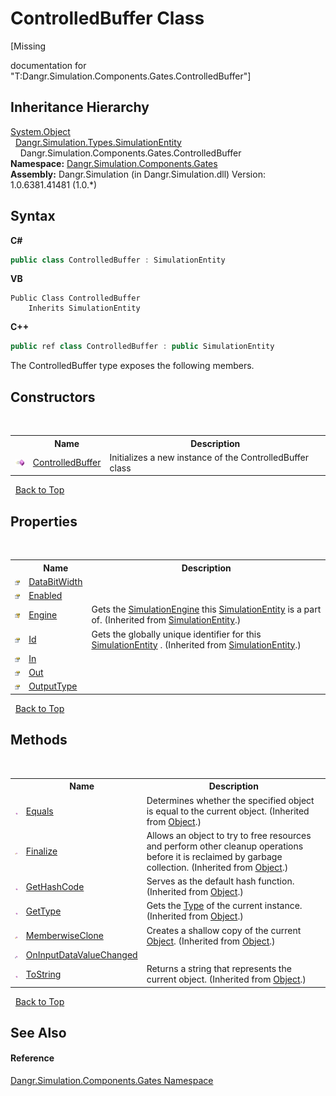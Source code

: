# ControlledBuffer Class
 

\[Missing <summary> documentation for "T:Dangr.Simulation.Components.Gates.ControlledBuffer"\]


## Inheritance Hierarchy
<a href="http://msdn2.microsoft.com/en-us/library/e5kfa45b" target="_blank">System.Object</a><br />&nbsp;&nbsp;<a href="T_Dangr_Simulation_Types_SimulationEntity">Dangr.Simulation.Types.SimulationEntity</a><br />&nbsp;&nbsp;&nbsp;&nbsp;Dangr.Simulation.Components.Gates.ControlledBuffer<br />
**Namespace:**&nbsp;<a href="N_Dangr_Simulation_Components_Gates">Dangr.Simulation.Components.Gates</a><br />**Assembly:**&nbsp;Dangr.Simulation (in Dangr.Simulation.dll) Version: 1.0.6381.41481 (1.0.*)

## Syntax

**C#**<br />
``` C#
public class ControlledBuffer : SimulationEntity
```

**VB**<br />
``` VB
Public Class ControlledBuffer
	Inherits SimulationEntity
```

**C++**<br />
``` C++
public ref class ControlledBuffer : public SimulationEntity
```

The ControlledBuffer type exposes the following members.


## Constructors
&nbsp;<table><tr><th></th><th>Name</th><th>Description</th></tr><tr><td>![Public method](media/pubmethod.gif "Public method")</td><td><a href="M_Dangr_Simulation_Components_Gates_ControlledBuffer__ctor">ControlledBuffer</a></td><td>
Initializes a new instance of the ControlledBuffer class</td></tr></table>&nbsp;
<a href="#controlledbuffer-class">Back to Top</a>

## Properties
&nbsp;<table><tr><th></th><th>Name</th><th>Description</th></tr><tr><td>![Public property](media/pubproperty.gif "Public property")</td><td><a href="P_Dangr_Simulation_Components_Gates_ControlledBuffer_DataBitWidth">DataBitWidth</a></td><td /></tr><tr><td>![Public property](media/pubproperty.gif "Public property")</td><td><a href="P_Dangr_Simulation_Components_Gates_ControlledBuffer_Enabled">Enabled</a></td><td /></tr><tr><td>![Protected property](media/protproperty.gif "Protected property")</td><td><a href="P_Dangr_Simulation_Types_SimulationEntity_Engine">Engine</a></td><td>
Gets the <a href="T_Dangr_Simulation_SimulationEngine">SimulationEngine</a> this <a href="T_Dangr_Simulation_Types_SimulationEntity">SimulationEntity</a> is a part of.
 (Inherited from <a href="T_Dangr_Simulation_Types_SimulationEntity">SimulationEntity</a>.)</td></tr><tr><td>![Public property](media/pubproperty.gif "Public property")</td><td><a href="P_Dangr_Simulation_Types_SimulationEntity_Id">Id</a></td><td>
Gets the globally unique identifier for this <a href="T_Dangr_Simulation_Types_SimulationEntity">SimulationEntity</a> .
 (Inherited from <a href="T_Dangr_Simulation_Types_SimulationEntity">SimulationEntity</a>.)</td></tr><tr><td>![Public property](media/pubproperty.gif "Public property")</td><td><a href="P_Dangr_Simulation_Components_Gates_ControlledBuffer_In">In</a></td><td /></tr><tr><td>![Public property](media/pubproperty.gif "Public property")</td><td><a href="P_Dangr_Simulation_Components_Gates_ControlledBuffer_Out">Out</a></td><td /></tr><tr><td>![Public property](media/pubproperty.gif "Public property")</td><td><a href="P_Dangr_Simulation_Components_Gates_ControlledBuffer_OutputType">OutputType</a></td><td /></tr></table>&nbsp;
<a href="#controlledbuffer-class">Back to Top</a>

## Methods
&nbsp;<table><tr><th></th><th>Name</th><th>Description</th></tr><tr><td>![Public method](media/pubmethod.gif "Public method")</td><td><a href="http://msdn2.microsoft.com/en-us/library/bsc2ak47" target="_blank">Equals</a></td><td>
Determines whether the specified object is equal to the current object.
 (Inherited from <a href="http://msdn2.microsoft.com/en-us/library/e5kfa45b" target="_blank">Object</a>.)</td></tr><tr><td>![Protected method](media/protmethod.gif "Protected method")</td><td><a href="http://msdn2.microsoft.com/en-us/library/4k87zsw7" target="_blank">Finalize</a></td><td>
Allows an object to try to free resources and perform other cleanup operations before it is reclaimed by garbage collection.
 (Inherited from <a href="http://msdn2.microsoft.com/en-us/library/e5kfa45b" target="_blank">Object</a>.)</td></tr><tr><td>![Public method](media/pubmethod.gif "Public method")</td><td><a href="http://msdn2.microsoft.com/en-us/library/zdee4b3y" target="_blank">GetHashCode</a></td><td>
Serves as the default hash function.
 (Inherited from <a href="http://msdn2.microsoft.com/en-us/library/e5kfa45b" target="_blank">Object</a>.)</td></tr><tr><td>![Public method](media/pubmethod.gif "Public method")</td><td><a href="http://msdn2.microsoft.com/en-us/library/dfwy45w9" target="_blank">GetType</a></td><td>
Gets the <a href="http://msdn2.microsoft.com/en-us/library/42892f65" target="_blank">Type</a> of the current instance.
 (Inherited from <a href="http://msdn2.microsoft.com/en-us/library/e5kfa45b" target="_blank">Object</a>.)</td></tr><tr><td>![Protected method](media/protmethod.gif "Protected method")</td><td><a href="http://msdn2.microsoft.com/en-us/library/57ctke0a" target="_blank">MemberwiseClone</a></td><td>
Creates a shallow copy of the current <a href="http://msdn2.microsoft.com/en-us/library/e5kfa45b" target="_blank">Object</a>.
 (Inherited from <a href="http://msdn2.microsoft.com/en-us/library/e5kfa45b" target="_blank">Object</a>.)</td></tr><tr><td>![Private method](media/privmethod.gif "Private method")</td><td><a href="M_Dangr_Simulation_Components_Gates_ControlledBuffer_OnInputDataValueChanged">OnInputDataValueChanged</a></td><td /></tr><tr><td>![Public method](media/pubmethod.gif "Public method")</td><td><a href="http://msdn2.microsoft.com/en-us/library/7bxwbwt2" target="_blank">ToString</a></td><td>
Returns a string that represents the current object.
 (Inherited from <a href="http://msdn2.microsoft.com/en-us/library/e5kfa45b" target="_blank">Object</a>.)</td></tr></table>&nbsp;
<a href="#controlledbuffer-class">Back to Top</a>

## See Also


#### Reference
<a href="N_Dangr_Simulation_Components_Gates">Dangr.Simulation.Components.Gates Namespace</a><br />